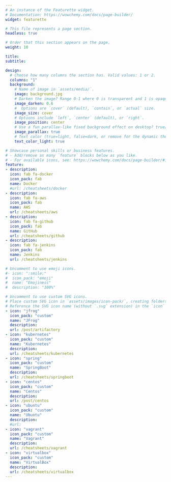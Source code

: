 ```yaml
---
# An instance of the Featurette widget.
# Documentation: https://wowchemy.com/docs/page-builder/
widget: featurette

# This file represents a page section.
headless: true

# Order that this section appears on the page.
weight: 10

title:
subtitle:

design:
  # Choose how many columns the section has. Valid values: 1 or 2.
  columns: "1"
  background:
    # Name of image in `assets/media/`.
    image: background.jpg
    # Darken the image? Range 0-1 where 0 is transparent and 1 is opaque.
    image_darken: 0.6
    #  Options are `cover` (default), `contain`, or `actual` size.
    image_size: cover
    # Options include `left`, `center` (default), or `right`.
    image_position: center
    # Use a fun parallax-like fixed background effect on desktop? true/false
    image_parallax: true
    # Text color (true=light, false=dark, or remove for the dynamic theme color).
    text_color_light: true

# Showcase personal skills or business features.
# - Add/remove as many `feature` blocks below as you like.
# - For available icons, see: https://wowchemy.com/docs/page-builder/#icons
feature:
- description:
  icon: fab fa-docker
  icon_pack: fab
  name: Docker
  #url: /cheatsheets/docker
- description:
  icon: fab fa-aws
  icon_pack: fab
  name: AWS
  url: /cheatsheets/aws
- description:
  icon: fab fa-github
  icon_pack: fab
  name: GitHub
  url: /cheatsheets/github
- description:
  icon: fab fa-jenkins
  icon_pack: fab
  name: Jenkins
  url: /cheatsheets/jenkins

# Uncomment to use emoji icons.
#- icon: ":smile:"
#  icon_pack: "emoji"
#  name: "Emojiness"
#  description: "100%"  

# Uncomment to use custom SVG icons.
# Place custom SVG icon in `assets/images/icon-pack/`, creating folders if necessary.
# Reference the SVG icon name (without `.svg` extension) in the `icon` field.
- icon: "jfrog"
  icon_pack: "custom"
  name: "JFrog"
  description:
  url: /post/artifactory
- icon: "kubernetes"
  icon_pack: "custom"
  name: "Kubernetes"
  description:
  url: /cheatsheets/kubernetes
- icon: "spring"
  icon_pack: "custom"
  name: "SpringBoot"
  description:
  url: /cheatsheets/springboot
- icon: "centos"
  icon_pack: "custom"
  name: "Centos"
  description:
  url: /post/centos
- icon: "ubuntu"
  icon_pack: "custom"
  name: "Ubuntu"
  description:
  #url:
- icon: "vagrant"
  icon_pack: "custom"
  name: "Vagrant"
  description:
  url: /cheatsheets/vagrant
- icon: "virtualbox"
  icon_pack: "custom"
  name: "VirtualBox"
  description:
  url: /cheatsheets/virtualbox
---
```

